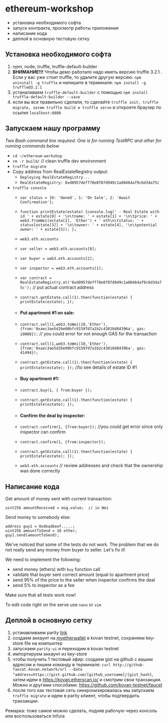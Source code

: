 # ethereum-workshop

* установка необходимого софта
* запуск контракта, просмотр работы приложения
* написание кода
* деплой в основную тестовую сетку

## Установка необходимого софта
1. npm, node, truffle, truffle-default-builder
2. **ВНИМАНИЕ!!!** Чтобы демо работало надо иметь версию truffle 3.2.1 . Если у вас уже стоит truffle, то удалите другую версию: `npm uninstall -g truffle` и напишите в терминале: `npm install -g truffle@3.2.1` 
3. устаналиваем `truffle-default-builder` с помощью `npm install truffle-default-builder --save`
4. если вы все правильно сделали, то сделайте `truffle init, truffle migrate, затем truffle build и truffle serve` и откроете браузер по ссылке `localhost:8080`

## Запускаем нашу программу
*Two Bash command line required. One is for running TestRPC and other for running commands below*
  - `cd ~/ethereum-workshop`
  - `rm -r build/` // clean truffle dev environment 
  - `truffle migrate`
  - Copy address from RealEstateRegistry output:
      - `Deploying RealEstateRegistry...`
      - `RealEstateRegistry: 0xd0957deff78e0f87d949c1a08464af9c6d34a75c`
  - `truffle console`
      - `var status = {0: 'Owned', 1: 'On Sale', 2: 'Await Confirmation'};`
      - `function printEstate(estate) {console.log(' - Real Estate with id ' + estate[0] + '\n\tname: ' + estate[1] + '\n\tprice: ' + web3.fromWei(estate[2], 'Ether') + ' eth\n\tstatus: ' + status[estate[3]] + '\n\towner: ' + estate[4], '\n\tpotential owner: ' + estate[5]); };`
      - `web3.eth.accounts`
      - `var seller = web3.eth.accounts[0];`
      - `var buyer = web3.eth.accounts[2];`
      - `var inspector = web3.eth.accounts[1];`
      - `var contract = RealEstateRegistry.at('0xd0957deff78e0f87d949c1a08464af9c6d34a75c');`  // put actual contract address
      - `contract.getEstate.call(1).then(function(estate) { printEstate(estate); });`
    
      - #### Put apartment #1 on sale:
      - `contract.sell(1,web3.toWei(10,'Ether'),{from:'0xaec3ae5d2be00bfc91597d7a1b2c43818d84396a', gas: 10000});`  // you could error for not enough GAS for the transaction 
      - `contract.sell(1,web3.toWei(10,'Ether'),{from:'0xaec3ae5d2be00bfc91597d7a1b2c43818d84396a', gas: 41494});`
      - `contract.getEstate.call(1).then(function(estate) { printEstate(estate); });`  //to see details of  estate ID #1 

      - #### Buy apartment #1:
      - `contract.buy(1, { from:buyer });`
      - `contract.getEstate.call(1).then(function(estate) { printEstate(estate); });`
      - #### Confirm the deal by inspector:
      - `contract.confirm(1, {from:buyer});`  //you could get error since only inspector can confirm
      - `contract.confirm(1, {from:inspector});`
      - `contract.getEstate.call(1).then(function(estate) { printEstate(estate); });`
      - `web3.eth.accounts`  // review addresses and check that the ownership was done correctly
  
## Написание кода
Get amount of money sent with current transaction:
```
uint256 amountReceived = msg.value;  // in Wei
```
Send money to somebody else:
```
address guy1 = 0xdeadbeef.....;
uint256 amountToSend = 10 ether;
guy1.send(amountToSend);
```

We've noticed that some of the tests do not work. The problem
that we do not really send any money from buyer to seller. Let's fix it!

We need to implement the following:
  - send money (ethers) with `buy` function call
  - validate that buyer sent correct amount (equal to apartment price)
  - send 95% of the price to the seller when inspector confirms the deal
  - send 5% to inspector as a fee
 
Make sure that all tests work now!

To edit code right on the serve use `nano` or `vim`

## Деплой в основную сетку
1. устанавливаем parity [link](https://github.com/paritytech/parity)
2. создаем аккаунт на [myetherwallet](https://www.myetherwallet.com/) в kovan testnet, сохраняем key-store file на компьютер
3. запускаем `parity-ui` и переходим в kovan testnet
4. импортируем аккаунт из key-store
5. чтобы получить 1 тестовый эфир: создаем gist на github с вашим адресом и пишем команду в терминале: `curl http://github-faucet.kovan.network/url --data "address=https://gist.github.com/[github_username]/[gist_hash]`, затем идем в https://kovan.etherscan.io/ и смотрим свои транзакции. Можно и другими способами: https://github.com/kovan-testnet/faucet
6. после того как тестовая сеть синхронизировалась мы запускаем `truffle migrate` и идем в parity клиент, чтобы подтвердить транзакции.<br>

Ремарка: тоже самое можно сделать, подняв рабочую через консоль или воспользоваться Infura

